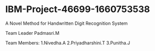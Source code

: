 # IBM-Project-46699-1660753538
A Novel Method for Handwritten Digit Recognition System

   
   
   Team Leader 
   Padmasri.M
   
   Team Members:
   1.Nivedha.A
   2.Priyadharshini.T
   3.Punitha.J
   
